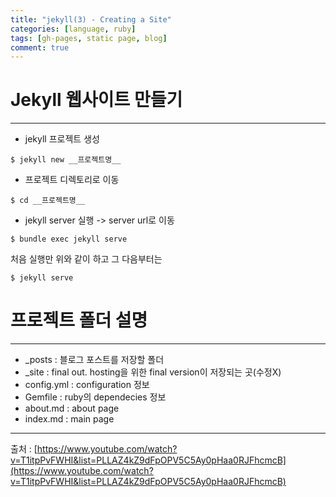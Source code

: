 ```yaml
---
title: "jekyll(3) - Creating a Site"
categories: [language, ruby]
tags: [gh-pages, static page, blog]
comment: true
---
```


# Jekyll 웹사이트 만들기

---

- jekyll 프로젝트 생성

```
$ jekyll new __프로젝트명__
```

- 프로젝트 디렉토리로 이동

```
$ cd __프로젝트명__
```

- jekyll server 실행 -> server url로 이동

```
$ bundle exec jekyll serve
```

처음 실행만 위와 같이 하고 그 다음부터는

```
$ jekyll serve
```

# 프로젝트 폴더 설명

---

- \_posts : 블로그 포스트를 저장할 폴더
- \_site : final out. hosting을 위한 final version이 저장되는 곳(수정X)
- config.yml : configuration 정보
- Gemfile : ruby의 dependecies 정보
- about.md : about page
- index.md : main page

---

출처 : [https://www.youtube.com/watch?v=T1itpPvFWHI&list=PLLAZ4kZ9dFpOPV5C5Ay0pHaa0RJFhcmcB](https://www.youtube.com/watch?v=T1itpPvFWHI&list=PLLAZ4kZ9dFpOPV5C5Ay0pHaa0RJFhcmcB)
